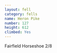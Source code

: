 ```yaml
---
layout: fell
category: fells
name: Heron Pike
number: 127
height: 612
climbed: Yes
---
```


Fairfield Horseshoe 2/8
